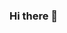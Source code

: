 ### Hi there 👋

<!--
**Utsav4862/Utsav4862** is a ✨ _special_ ✨ repository because its `README.md` (this file) appears on your GitHub profile.

<div id="badges">
  <img src="https://img.shields.io/badge/LinkedIn-blue?style=for-the-badge&logo=linkedin&logoColor=white" alt="LinkedIn Badge"/>
</div>
